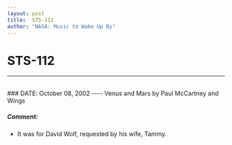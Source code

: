 ```yaml
---
layout: post
title:  STS-112
author: "NASA: Music to Wake Up By"
---
```


# STS-112
----
<br/>
### DATE: October 08, 2002
----
Venus and Mars by Paul McCartney and Wings

##### Comment:
* It was for David Wolf, requested by his wife, Tammy.

